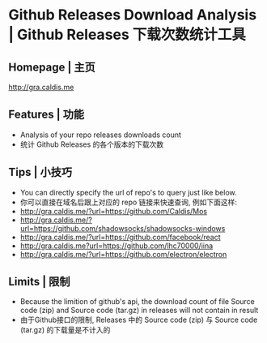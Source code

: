 # Github Releases Download Analysis | Github Releases 下载次数统计工具

## Homepage | 主页
http://gra.caldis.me

## Features | 功能
- Analysis of your repo releases downloads count
- 统计 Github Releases 的各个版本的下载次数

## Tips | 小技巧
- You can directly specify the url of repo's to query just like below.
- 你可以直接在域名后跟上对应的 repo 链接来快速查询, 例如下面这样:
- http://gra.caldis.me/?url=https://github.com/Caldis/Mos
- http://gra.caldis.me/?url=https://github.com/shadowsocks/shadowsocks-windows
- http://gra.caldis.me/?url=https://github.com/facebook/react
- http://gra.caldis.me?url=https://github.com/lhc70000/iina
- http://gra.caldis.me/?url=https://github.com/electron/electron

## Limits | 限制
- Because the limition of github's api, the download count of file Source code (zip) and Source code (tar.gz) in releases will not contain in result
- 由于Github接口的限制, Releases 中的 Source code (zip) 与 Source code (tar.gz) 的下载量是不计入的
